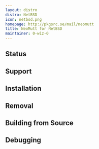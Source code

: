 ```yaml
---
layout: distro
distro: NetBSD
icon: netbsd.png
homepage: http://pkgsrc.se/mail/neomutt
title: NeoMutt for NetBSD
maintainer: 0-wiz-0
---
```

## Status

## Support

## Installation

## Removal

## Building from Source

## Debugging

